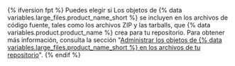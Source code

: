 {% ifversion fpt %}
Puedes elegir si
Los objetos de {% data variables.large_files.product_name_short %} se incluyen en los archivos de código fuente, tales como los archivos ZIP y las tarballs, que {% data variables.product.product_name %} crea para tu repositorio. Para obtener más información, consulta la sección "[Administrar los objetos de {% data variables.large_files.product_name_short %} en los archivos de tu repositorio](/github/administering-a-repository/managing-git-lfs-objects-in-archives-of-your-repository)".
{% endif %}
